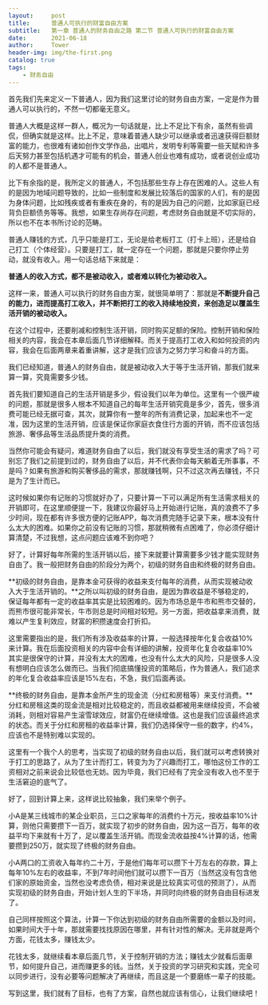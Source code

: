 ```yaml
---
layout:     post
title:      普通人可执行的财富自由方案
subtitle:   第一章 普通人的财务自由之路 第二节 普通人可执行的财富自由方案
date:       2021-06-18
author:     Tower
header-img: img/the-first.png
catalog: true
tags:
    - 财务自由
---
```


首先我们先来定义一下普通人，因为我们这里讨论的财务自由方案，一定是作为普通人可以执行的，不然一切都毫无意义。

普通人大概是这样一群人，概况为一句话就是，比上不足比下有余，虽然有些调侃，但确实就是这样。比上不足，意味着普通人缺少可以继承或者迅速获得巨额财富的能力，也很难有诸如创作文学作品，出唱片，发明专利等需要一些天赋和许多后天努力甚至包括机遇才可能有的机会，普通人创业也难有成功，或者说创业成功的人都不是普通人。

比下有余指的是，我所定义的普通人，不包括那些生存上存在困难的人。这些人有的是因为地域问题导致的，比如一些制度和发展比较落后的国家的人们，有的是因为身体问题，比如残疾或者有重疾在身的，有的是因为自己的问题，比如家庭已经背负巨额债务等等。我想，如果生存尚存在问题，考虑财务自由就是不切实际的，所以也不在本书所讨论的范畴。

普通人赚钱的方式，几乎只能是打工，无论是给老板打工（打卡上班），还是给自己打工（个体经营）。只要是打工，就一定存在一个问题，那就是只要你停止劳动，就没有收入。用一句话总结下来就是：

**普通人的收入方式，都不是被动收入，或者难以转化为被动收入。**

这样一来，普通人可以执行的财务自由方案，就很简单明了：那就是**不断提升自己的能力，进而提高打工收入，并不断把打工的收入持续地投资，来创造足以覆盖生活开销的被动收入。**

在这个过程中，还要削减和控制生活开销，同时购买足额的保险。控制开销和保险相关的内容，我会在本章后面几节详细解释。而关于提高打工收入和如何投资的内容，我会在后面两章来着重讲解，这才是我们应该为之努力学习和奋斗的方面。

我们已经知道，普通人的财务自由，就是被动收入大于等于生活开销，那我们就来算一算，究竟需要多少钱。

首先我们要知道自己的生活开销是多少，假设我们以年为单位。这里有一个很严峻的问题，那就是很多人根本不知道自己的每年生活开销究竟是多少，首先，很多消费可能已经无据可查，其次，就算你有一整年的所有消费记录，加起来也不一定准，因为这里的生活开销，应该是保证你家庭衣食住行方面的开销，而不应该包括旅游、奢侈品等生活品质提升类的消费。

当然你可能会有疑问，难道财务自由了以后，我们就没有享受生活的需求了吗？可别忘了我们之前提到过的，财务自由了以后，并不代表你会每天躺着无所事事，不是吗？如果有旅游和购买奢侈品的需求，那就赚钱啊，只不过这次再去赚钱，不只是为了生计而已。

这时候如果你有记账的习惯就好办了，只要计算一下可以满足所有生活需求相关的开销即可，在这里顺便提一下，我建议你最好马上开始进行记账，真的浪费不了多少时间，现在都有许多很方便的记账APP，每次消费完随手记录下来，根本没有什么太大的困难。如果你之前没有记账的习惯，那就稍微有点困难了，你必须仔细计算清楚，不过我想，这点问题应该难不到你吧？

好了，计算好每年所需的生活开销以后，接下来就要计算需要多少钱才能实现财务自由了。我一般把财务自由的阶段分为两个，初级的财务自由和终极的财务自由。

**初级的财务自由，是靠本金可获得的收益来支付每年的消费，从而实现被动收入大于生活开销的。**之所以叫初级的财务自由，是因为靠收益是不够稳定的，保证每年都有一定的收益率其实是比较困难的。因为市场总是牛市和熊市交替的，而熊市很可能非常长，牛市则总是时间相对较短。另一方面，把收益拿来消费，就难以产生复利效应，财富的积攒速度会打折扣。

这里需要指出的是，我们所有涉及收益率的计算，一般选择按年化复合收益10%来计算。我在后面投资相关的内容中会有详细的讲解，投资年化复合收益率10%其实是很保守的计算，并没有太大的困难，也没有什么太大的风险，只是很多人没有想明白应该怎么做而已。当我们彻底搞懂投资的策略后，作为普通人，我们追求的年化复合收益率应该是15%左右，不急，我们后面再谈。

**终极的财务自由，是靠本金所产生的现金流（分红和房租等）来支付消费。**分红和房租这类的现金流是相对比较稳定的，而且收益都被用来继续投资，不会被消耗，则相对容易产生滚雪球效应，财富仍在继续增值。这也是我们应该最终追求的状态。而关于分红和房租的收益率计算，我们仍选择保守一些的数字，约4%，应该也不是特别难以实现的。

这里有一个我个人的思考，当实现了初级的财务自由以后，我们就可以考虑转换对于打工的思路了，从为了生计而打工，转变为为了兴趣而打工，哪怕这份工作的工资相对之前来说会比较低也无妨。因为毕竟，我们已经有了完全没有收入也不至于生活窘迫的底气了。

好了，回到计算上来，这样说比较抽象，我们来举个例子。

小A是某三线城市的某企业职员，三口之家每年的消费约十万元，按收益率10%计算，则他只需要攒下一百万，就实现了初步的财务自由，因为这一百万，每年的收益平均下来就有十万了，足以覆盖生活开销。而现金流收益按4%计算的话，他需要攒到250万，就实现了终极的财务自由。

小A两口的工资收入每年约二十万，于是他们每年可以攒下十万左右的存款，算上每年10%左右的收益率，不到7年时间他们就可以攒下一百万（当然这没有包含他们家的原始资金，当然也没考虑负债，相对来说是比较真实可信的预测了），从而实现初级的财务自由，开始计划人生的下半场，并同时向终极的财务自由目标进发了。

自己同样按照这个算法，计算一下你达到初级的财务自由所需要的金额以及时间，如果时间大于十年，那就需要找找原因在哪里，并有针对性的解决。无非就是两个方面，花钱太多，赚钱太少。

花钱太多，就继续看本章后面几节，关于控制开销的方法；赚钱太少就看后面章节，如何提升自己，进而赚更多的钱。当然，关于投资的学习研究和实践，完全可以同步进行，没有必要等问题解决了再继续，而且这是一个要磨练一辈子的技能。

写到这里，我们就有了目标，也有了方案，自然也就应该有信心，让我们继续吧！